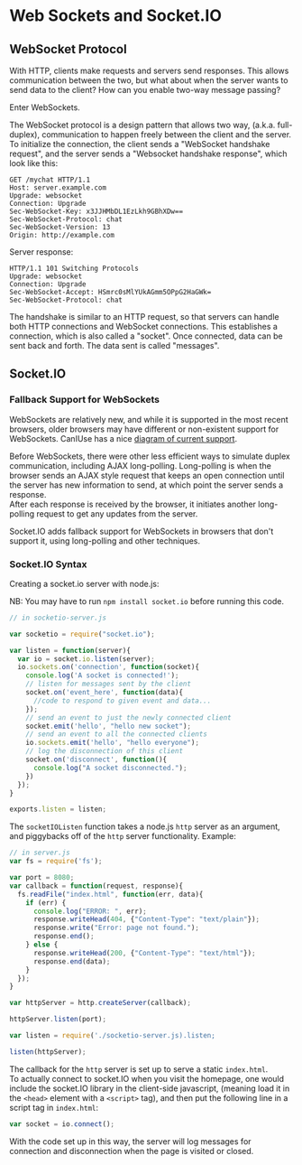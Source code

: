 # Web Sockets and Socket.IO

## WebSocket Protocol

With HTTP, clients make requests and servers send responses.  This allows communication between the two, but what about when the server wants to send data to the client?  How can you enable two-way message passing?  

Enter WebSockets.

The WebSocket protocol is a design pattern that allows two way, (a.k.a. full-duplex), communication to happen freely between the client and the server.  To initialize the connection, the client sends a "WebSocket handshake request", and the server sends a "Websocket handshake response", which look like this:

```
GET /mychat HTTP/1.1
Host: server.example.com
Upgrade: websocket
Connection: Upgrade
Sec-WebSocket-Key: x3JJHMbDL1EzLkh9GBhXDw==
Sec-WebSocket-Protocol: chat
Sec-WebSocket-Version: 13
Origin: http://example.com
```

Server response:

```
HTTP/1.1 101 Switching Protocols
Upgrade: websocket
Connection: Upgrade
Sec-WebSocket-Accept: HSmrc0sMlYUkAGmm5OPpG2HaGWk=
Sec-WebSocket-Protocol: chat
```

The handshake is similar to an HTTP request, so that servers can handle both HTTP connections and WebSocket connections.  This establishes a connection, which is 
also called a "socket".  Once connected, data can be sent 
back and forth.  The data sent is called "messages".

## Socket.IO

### Fallback Support for WebSockets

WebSockets are relatively new, and while it is supported in the most recent browsers, older browsers may have different or non-existent support for WebSockets. CanIUse has a nice [diagram of current support][caniuse-websockets].

Before WebSockets, there were other less efficient ways to simulate duplex communication, including AJAX long-polling.  Long-polling is when the browser 
sends an AJAX style request that keeps an open connection until the server has new information to send, at which point the server sends a response.  
After each response is received by the browser, it initiates another
 long-polling request to get any updates from the server.  
 
Socket.IO adds fallback support for WebSockets in browsers that don't 
support it, using long-polling and other techniques.

[caniuse-websockets]: http://caniuse.com/websockets

### Socket.IO Syntax

Creating a socket.io server with node.js:

NB: You may have to run `npm install socket.io` before running this code.

```javascript
// in socketio-server.js

var socketio = require("socket.io");

var listen = function(server){
  var io = socket.io.listen(server);
  io.sockets.on('connection', function(socket){
    console.log('A socket is connected!');
    // listen for messages sent by the client
    socket.on('event_here', function(data){
      //code to respond to given event and data...
    });
    // send an event to just the newly connected client
    socket.emit('hello', "hello new socket");
    // send an event to all the connected clients
    io.sockets.emit('hello', "hello everyone");
    // log the disconnection of this client
    socket.on('disconnect', function(){
      console.log("A socket disconnected.");
    })
  }); 
}

exports.listen = listen;

```

The `socketIOListen` function takes a node.js `http` server as an 
argument, and piggybacks off of the `http` server functionality.
Example:

```javascript
// in server.js
var fs = require('fs');

var port = 8080;
var callback = function(request, response){
  fs.readFile("index.html", function(err, data){
    if (err) {
      console.log("ERROR: ", err);
      response.writeHead(404, {"Content-Type": "text/plain"});
      response.write("Error: page not found.");
      response.end();
    } else {
      response.writeHead(200, {"Content-Type": "text/html"});
      response.end(data);
    }
  });
}

var httpServer = http.createServer(callback);

httpServer.listen(port);

var listen = require('./socketio-server.js).listen;

listen(httpServer);

```

The callback for the `http` server is set up to serve a static `index.html`.  
To actually connect to 
socket.IO when you visit the homepage, one would include the socket.IO library 
in the client-side javascript, (meaning load it in the `<head>` element with a 
  `<script>` tag), and then put the following line in a script tag in 
 `index.html`:
    
```javascript
var socket = io.connect();
```
With the code set up in this way, the server will log messages for connection and 
disconnection when the page is visited or closed.


